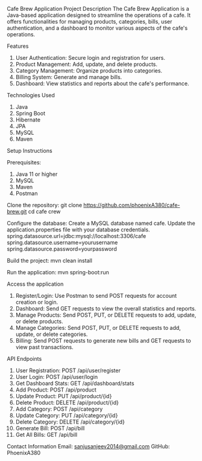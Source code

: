 Cafe Brew Application
Project Description
The Cafe Brew Application is a Java-based application designed to streamline the operations of a cafe. It offers functionalities for managing products, categories, bills, user authentication, and a dashboard to monitor various aspects of the cafe's operations.

Features
1. User Authentication: Secure login and registration for users.
2. Product Management: Add, update, and delete products.
3. Category Management: Organize products into categories.
4. Billing System: Generate and manage bills.
5. Dashboard: View statistics and reports about the cafe's performance.

Technologies Used
1. Java
2. Spring Boot
3. Hibernate
4. JPA
5. MySQL
6. Maven

Setup Instructions

Prerequisites:
1. Java 11 or higher
2. MySQL
3. Maven
4. Postman

Clone the repository:
git clone https://github.com/phoenixA380/cafe-brew.git
cd cafe crew

Configure the database:
Create a MySQL database named cafe.
Update the application.properties file with your database credentials.
spring.datasource.url=jdbc:mysql://localhost:3306/cafe
spring.datasource.username=yourusername
spring.datasource.password=yourpassword

Build the project:
mvn clean install

Run the application:
mvn spring-boot:run

Access the application
1. Register/Login: Use Postman to send POST requests for account creation or login.
2. Dashboard: Send GET requests to view the overall statistics and reports.
3. Manage Products: Send POST, PUT, or DELETE requests to add, update, or delete products.
4. Manage Categories: Send POST, PUT, or DELETE requests to add, update, or delete categories.
5. Billing: Send POST requests to generate new bills and GET requests to view past transactions.

API Endpoints
1. User Registration: POST /api/user/register
2. User Login: POST /api/user/login
3. Get Dashboard Stats: GET /api/dashboard/stats
4. Add Product: POST /api/product
5. Update Product: PUT /api/product/{id}
6. Delete Product: DELETE /api/product/{id}
7. Add Category: POST /api/category
8. Update Category: PUT /api/category/{id}
9. Delete Category: DELETE /api/category/{id}
10. Generate Bill: POST /api/bill
11. Get All Bills: GET /api/bill

Contact Information
Email: sanjusanjeev2014@gmail.com
GitHub: PhoenixA380
